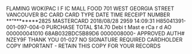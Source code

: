 FLAMING WOK(PAC I F IC MALL FOOD 701 WEST GEORGIA STREET VANCOUVER BC CARD CARD TYPE DATE TIME RECEIPT NUMBER **“********2825 MASTERCARD 2018/08/28 2959 14:09:31 H85041391-001-097-004-0 PURCHASE TOTAL $14.70 Debi t Mast e rCa r d AO 000000041010 68AB032BDC5B89D6 0000008000- APPROVED AUTH# NZEY9F THANK YOU 01-027 NO SIGNATURE REQUIRED CARDHOLDER COPY IMPORTANT - RETAIN THIS COPY FOR YOUR RECORDS